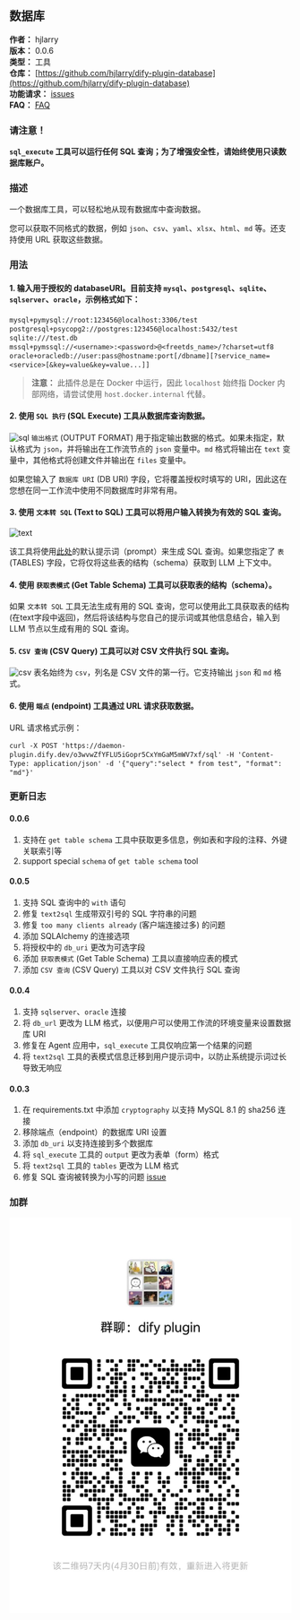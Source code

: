 ## 数据库

**作者：** hjlarry  
**版本：** 0.0.6  
**类型：** 工具  
**仓库：** [https://github.com/hjlarry/dify-plugin-database](https://github.com/hjlarry/dify-plugin-database)  
**功能请求：** [issues](https://github.com/hjlarry/dify-plugin-database/issues)  
**FAQ：** [FAQ](FAQ.md)  

### 请注意！
**`sql_execute` 工具可以运行任何 SQL 查询；为了增强安全性，请始终使用只读数据库账户。**

### 描述

一个数据库工具，可以轻松地从现有数据库中查询数据。

您可以获取不同格式的数据，例如 `json`、`csv`、`yaml`、`xlsx`、`html`、`md` 等。还支持使用 URL 获取这些数据。

### 用法

#### 1. 输入用于授权的 databaseURI。目前支持 `mysql`、`postgresql`、`sqlite`、`sqlserver`、`oracle`，示例格式如下：
```shell
mysql+pymysql://root:123456@localhost:3306/test
postgresql+psycopg2://postgres:123456@localhost:5432/test
sqlite:///test.db
mssql+pymssql://<username>:<password>@<freetds_name>/?charset=utf8
oracle+oracledb://user:pass@hostname:port[/dbname][?service_name=<service>[&key=value&key=value...]]
```

> **注意：** 此插件总是在 Docker 中运行，因此 `localhost` 始终指 Docker 内部网络，请尝试使用 `host.docker.internal` 代替。

#### 2. 使用 `SQL 执行` (SQL Execute) 工具从数据库查询数据。
![sql](./_assets/sql_execute.png)
`输出格式` (OUTPUT FORMAT) 用于指定输出数据的格式。如果未指定，默认格式为 `json`，并将输出在工作流节点的 `json` 变量中。`md` 格式将输出在 `text` 变量中，其他格式将创建文件并输出在 `files` 变量中。

如果您输入了 `数据库 URI` (DB URI) 字段，它将覆盖授权时填写的 URI，因此这在您想在同一工作流中使用不同数据库时非常有用。

#### 3. 使用 `文本转 SQL` (Text to SQL) 工具可以将用户输入转换为有效的 SQL 查询。
![text](./_assets/text.png)

该工具将使用[此处](https://github.com/hjlarry/dify-plugin-database/blob/d6dd3695840e8eb5d673611784af148b1789da97/tools/text2sql.py#L9)的默认提示词（prompt）来生成 SQL 查询。如果您指定了 `表` (TABLES) 字段，它将仅将这些表的结构（schema）获取到 LLM 上下文中。

#### 4. 使用 `获取表模式` (Get Table Schema) 工具可以获取表的结构（schema）。

如果 `文本转 SQL` 工具无法生成有用的 SQL 查询，您可以使用此工具获取表的结构(在text字段中返回)，然后将该结构与您自己的提示词或其他信息结合，输入到 LLM 节点以生成有用的 SQL 查询。

#### 5. `CSV 查询` (CSV Query) 工具可以对 CSV 文件执行 SQL 查询。
![csv](./_assets/csv.png)
表名始终为 `csv`，列名是 CSV 文件的第一行。它支持输出 `json` 和 `md` 格式。

#### 6. 使用 `端点` (endpoint) 工具通过 URL 请求获取数据。

URL 请求格式示例：
```shell
curl -X POST 'https://daemon-plugin.dify.dev/o3wvwZfYFLU5iGopr5CxYmGaM5mWV7xf/sql' -H 'Content-Type: application/json' -d '{"query":"select * from test", "format": "md"}'
```

### 更新日志

#### 0.0.6
1. 支持在 `get table schema` 工具中获取更多信息，例如表和字段的注释、外键关联索引等
2. support special `schema` of `get table schema` tool

#### 0.0.5
1. 支持 SQL 查询中的 `with` 语句
2. 修复 `text2sql` 生成带双引号的 SQL 字符串的问题
3. 修复 `too many clients already` (客户端连接过多) 的问题
4. 添加 SQLAlchemy 的连接选项
5. 将授权中的 `db_uri` 更改为可选字段
6. 添加 `获取表模式` (Get Table Schema) 工具以直接响应表的模式
7. 添加 `CSV 查询` (CSV Query) 工具以对 CSV 文件执行 SQL 查询

#### 0.0.4
1. 支持 `sqlserver`、`oracle` 连接
2. 将 `db_url` 更改为 LLM 格式，以便用户可以使用工作流的环境变量来设置数据库 URI
3. 修复在 Agent 应用中，`sql_execute` 工具仅响应第一个结果的问题
4. 将 `text2sql` 工具的表模式信息迁移到用户提示词中，以防止系统提示词过长导致无响应

#### 0.0.3
1. 在 requirements.txt 中添加 `cryptography` 以支持 MySQL 8.1 的 sha256 连接
2. 移除端点（endpoint）的数据库 URI 设置
3. 添加 `db_uri` 以支持连接到多个数据库
4. 将 `sql_execute` 工具的 `output` 更改为表单（form）格式
5. 将 `text2sql` 工具的 `tables` 更改为 LLM 格式
6. 修复 SQL 查询被转换为小写的问题 [issue](https://github.com/hjlarry/dify-plugin-database/issues/2)


### 加群
![1](_assets/contact.jpg)